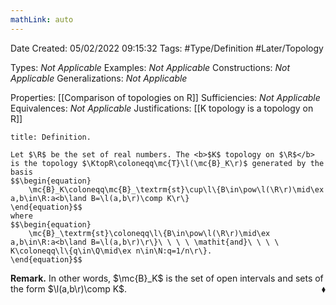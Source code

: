 ```yaml
---
mathLink: auto
---
```


<div class="topSpace"></div>

Date Created: 05/02/2022 09:15:32
Tags: #Type/Definition #Later/Topology

Types: <i>Not Applicable</i>
Examples: <i>Not Applicable</i>
Constructions: <i>Not Applicable</i>
Generalizations: <i>Not Applicable</i>

Properties: [[Comparison of topologies on R]]
Sufficiencies: <i>Not Applicable</i>
Equivalences: <i>Not Applicable</i>
Justifications: [[K topology is a topology on R]]

``` ad-Definition
title: Definition.

Let $\R$ be the set of real numbers. The <b>$K$ topology on $\R$</b> is the topology $\KtopR\coloneqq\mc{T}\l(\mc{B}_K\r)$ generated by the basis
$$\begin{equation}
    \mc{B}_K\coloneqq\mc{B}_\textrm{st}\cup\l\{B\in\pow\l(\R\r)\mid\ex a,b\in\R:a<b\land B=\l(a,b\r)\comp K\r\}
\end{equation}$$
where
$$\begin{equation}
    \mc{B}_\textrm{st}\coloneqq\l\{B\in\pow\l(\R\r)\mid\ex a,b\in\R:a<b\land B=\l(a,b\r)\r\}\ \ \ \ \mathit{and}\ \ \ \ K\coloneqq\l\{q\in\Q\mid\ex n\in\N:q=1/n\r\}.
\end{equation}$$

```

<b>Remark.</b> In other words, $\mc{B}_K$ is the set of open intervals and sets of the form $\l(a,b\r)\comp K$.<span style="float:right;">$\blacklozenge$</span>
